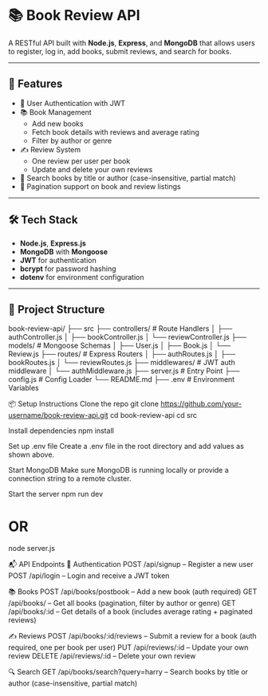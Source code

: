 # 📚 Book Review API

A RESTful API built with **Node.js**, **Express**, and **MongoDB** that allows users to register, log in, add books, submit reviews, and search for books.

---

## 🚀 Features

- 🔐 User Authentication with JWT
- 📚 Book Management
  - Add new books
  - Fetch book details with reviews and average rating
  - Filter by author or genre
- ✍️ Review System
  - One review per user per book
  - Update and delete your own reviews
- 🔎 Search books by title or author (case-insensitive, partial match)
- 🔁 Pagination support on book and review listings

---

## 🛠 Tech Stack

- **Node.js**, **Express.js**
- **MongoDB** with **Mongoose**
- **JWT** for authentication
- **bcrypt** for password hashing
- **dotenv** for environment configuration

---

## 📂 Project Structure

book-review-api/
 ├── src
     ├── controllers/ # Route Handlers
     │ ├── authController.js
     │ ├── bookController.js
     │ └── reviewController.js
     ├── models/ # Mongoose Schemas
     │ ├──  User.js
     │ ├── Book.js
     │ └── Review.js
     ├── routes/ # Express Routers
     │ ├── authRoutes.js
     │ ├── bookRoutes.js
     │ └── reviewRoutes.js
     ├── middlewares/ # JWT auth middleware
     │ └── authMiddleware.js
     ├── server.js # Entry Point
     ├── config.js # Config Loader
└── README.md
├── .env # Environment Variables

📦 Setup Instructions
Clone the repo
git clone https://github.com/your-username/book-review-api.git
cd book-review-api
cd src

Install dependencies
npm install

Set up .env file
Create a .env file in the root directory and add values as shown above.

Start MongoDB
Make sure MongoDB is running locally or provide a connection string to a remote cluster.

Start the server
npm run dev
# OR
node server.js

📬 API Endpoints
🔐 Authentication
POST /api/signup – Register a new user
POST /api/login – Login and receive a JWT token

📚 Books
POST /api/books/postbook – Add a new book (auth required)
GET /api/books/ – Get all books (pagination, filter by author or genre)
GET /api/books/:id – Get details of a book (includes average rating + paginated reviews)

✍️ Reviews
POST /api/books/:id/reviews – Submit a review for a book (auth required, one per book per user)
PUT /api/reviews/:id – Update your own review
DELETE /api/reviews/:id – Delete your own review

🔍 Search
GET /api/books/search?query=harry – Search books by title or author (case-insensitive, partial match)
